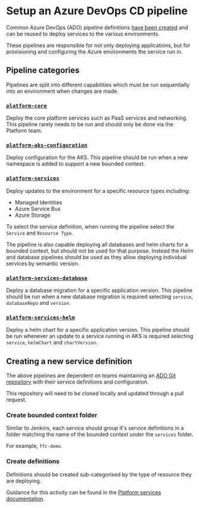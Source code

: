# Setup an Azure DevOps CD pipeline

Common Azure DevOps (ADO) pipeline definitions [have been created](https://dev.azure.com/defragovuk/DEFRA-FFC/_build) and can be reused to deploy services to the various environments.

These pipelines are responsible for not only deploying applications, but for provisioning and configuring the Azure environments the service run in.


## Pipeline categories

Pipelines are split into different capabilities which must be run sequentially into an environment when changes are made.

### [`platform-core`](https://dev.azure.com/defragovuk/DEFRA-FFC/_build?definitionId=2751)

Deploy the core platform services such as PaaS services and networking.  This pipeline rarely needs to be run and should only be done via the Platform team.

### [`platform-aks-configuration`](https://dev.azure.com/defragovuk/DEFRA-FFC/_build?definitionId=2776)

Deploy configuration for the AKS.  This pipeline should be run when a new namespace is added to support a new bounded context.

### [`platform-services`](https://dev.azure.com/defragovuk/DEFRA-FFC/_build?definitionId=2752)

Deploy updates to the environment for a specific resource types including:

- Managed Identities
- Azure Service Bus
- Azure Storage

To select the service definition, when running the pipeline select the `Service` and `Resource Type`.

The pipeline is also capable deploying all databases and helm charts for a bounded context, but should not be used for that purpose.  Instead the Helm and database pipelines should be used as they allow deploying individual services by semantic version.

### [`platform-services-database`](https://dev.azure.com/defragovuk/DEFRA-FFC/_build?definitionId=3011)

Deploy a database migration for a specific application version.  This pipeline should be run when a new database migration is required selecting `service`, `databaseRepo` and `version`.

### [`platform-services-helm`](https://dev.azure.com/defragovuk/DEFRA-FFC/_build?definitionId=2974)

Deploy a helm chart for a specific application version.  This pipeline should be run whenever an update to a service running in AKS is required selecting `service`, `helmChart` and `chartVersion`.

## Creating a new service definition

The above pipelines are dependent on teams maintaining an [ADO Git repository](https://dev.azure.com/defragovuk/DEFRA-FFC/_git/DEFRA-FFC-PLATFORM) with their service definitions and configuration.

This repository will need to be cloned locally and updated through a pull request.

### Create bounded context folder

Similar to Jenkins, each service should group it's service definitions in a folder matching the name of the bounded context under the `services` folder. 

For example, `ffc-demo`.

### Create definitions

Definitions should be created sub-categorised by the type of resource they are deploying.

Guidance for this activity can be found in the [Platform services documentation](https://dev.azure.com/defragovuk/DEFRA-FFC/_wiki/wikis/DEFRA-FFC.wiki/5171/DEFRA-FFC-Project-Wiki-Homepage).
